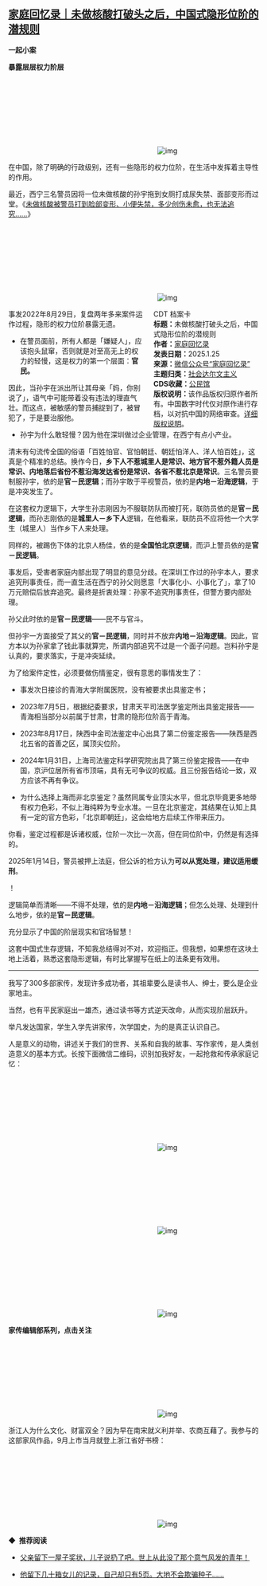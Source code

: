 <!--1737883057000-->
[家庭回忆录｜未做核酸打破头之后，中国式隐形位阶的潜规则](https://chinadigitaltimes.net/chinese/715384.html)
------

<p><strong>一起小案</strong></p><p><strong>暴露层层权力阶层</strong></p><p><img decoding="async" src="data:image/svg+xml,%3Csvg%20xmlns='http://www.w3.org/2000/svg'%20viewBox='0%200%200%200'%3E%3C/svg%3E" alt="img" data-lazy-src="https://chinadigitaltimes.net/chinese/files/2025/01/post-715384-6795fcbdc9811."><noscript><img decoding="async" src="https://chinadigitaltimes.net/chinese/files/2025/01/post-715384-6795fcbdc9811." alt="img"></noscript></p><p>在中国，除了明确的行政级别，还有一些隐形的权力位阶，在生活中发挥着主导性的作用。</p><p>最近，西宁三名警员因将一位未做核酸的孙宇拖到女厕打成尿失禁、面部变形而过堂。《<a href="https://mp.weixin.qq.com/s?__biz=Mzk0NDQ2MDIyMw==&amp;mid=2247486180&amp;idx=1&amp;sn=5727e321c5448a7f0c72b583e78d6bf2&amp;scene=21#wechat_redirect">未做核酸被警员打到脸部变形、小便失禁，多少创伤未愈，也无法追究……</a>》</p><p><img decoding="async" src="data:image/svg+xml,%3Csvg%20xmlns='http://www.w3.org/2000/svg'%20viewBox='0%200%200%200'%3E%3C/svg%3E" alt="img" data-lazy-src="https://chinadigitaltimes.net/chinese/files/2025/01/post-715384-6795fcbdd0f20."><noscript><img decoding="async" src="https://chinadigitaltimes.net/chinese/files/2025/01/post-715384-6795fcbdd0f20." alt="img"></noscript></p><div style="width:42%;float:right;padding-left:20px"><div class="su-spoiler su-spoiler-style-fancy su-spoiler-icon-chevron-circle" data-scroll-offset="0" data-anchor-in-url="no"><div class="su-spoiler-title" tabindex="0" role="button"><span class="su-spoiler-icon"></span>CDT 档案卡</div><div class="su-spoiler-content su-u-clearfix su-u-trim"><strong>标题：</strong>未做核酸打破头之后，中国式隐形位阶的潜规则<br><strong>作者：</strong><a href="https://chinadigitaltimes.net/space/老干体v" target="_blank">家庭回忆录</a><br><strong>发表日期：</strong>2025.1.25<br><strong>来源：</strong><a href="https://archive.ph/?url=https://mp.weixin.qq.com/s/OYUNVic6HbjqsYkb3dG5fg" target="_blank">微信公众号“家庭回忆录”</a><br><strong>主题归类：</strong><a href="https://chinadigitaltimes.net/space/社会达尔文主义" target="_blank">社会达尔文主义</a><br><strong>CDS收藏：</strong><a href="https://chinadigitaltimes.net/space/%E5%85%AC%E6%B0%91%E9%A6%86" target="_blank" rel="noopener">公民馆</a><br><strong>版权说明：</strong>该作品版权归原作者所有。中国数字时代仅对原作进行存档，以对抗中国的网络审查。<a href="https://chinadigitaltimes.net/chinese/copyright">详细版权说明</a>。</div></div></div><p>事发2022年8月29日，复盘两年多来案件运作过程，隐形的权力位阶暴露无遗。</p><ul><li>在警员面前，所有人都是「嫌疑人」，应该抱头鼠窜，否则就是对至高无上的权力的轻慢，这是权力的第一个层面：<strong>官民。</strong></li></ul><p>因此，当孙宇在派出所让其母亲「妈，你别说了」，语气中可能带着没有违法的理直气壮。而这点，被敏感的警员捕捉到了，被冒犯了，于是要治服他。</p><ul><li>孙宇为什么敢轻慢？因为他在深圳做过企业管理，在西宁有点小产业。</li></ul><p>清末有句流传全国的俗语「百姓怕官、官怕朝廷、朝廷怕洋人、洋人怕百姓」，这真是个精准的总结。换作今日，<strong>乡下人不惹城里人是常识、地方官不惹外籍人员是常识、内地落后省份不惹沿海发达省份是常识、各省不惹北京是常识</strong>。三名警员要制服孙宇，依的是<strong>官－民逻辑</strong>；而孙宇敢于平视警员，依的是<strong>内地－沿海逻辑</strong>，于是冲突发生了。</p><p>在这套权力逻辑下，大学生孙志刚因为不服联防队而被打死，联防员依的是<strong>官－民逻辑</strong>，而孙志刚依的是<strong>城里人－乡下人</strong>逻辑，在他看来，联防员不应将他一个大学生（城里人）当作乡下人来处理。</p><p>同样的，被踢伤下体的北京人杨佳，依的是<strong>全国怕北京逻辑</strong>，而沪上警员依的是<strong>官－民逻辑</strong>。</p><p>事发后，受害者家庭内部出现了明显的意见分歧。在深圳工作过的孙宇本人，要求追究刑事责任，而一直生活在西宁的孙父则愿意「大事化小、小事化了」，拿了10万元赔偿后放弃追究。最终是折衷处理：孙家不追究刑事责任，但警方要内部处理。</p><p>孙父此时依的是<strong>官－民逻辑</strong>——民不与官斗。</p><p>但孙宇一方面接受了其父的<strong>官－民逻辑</strong>，同时并不放弃<strong>内地－沿海逻辑</strong>。因此，官方本以为孙家拿了钱此事就算完，所谓内部追究不过是一个面子问题。岂料孙宇是认真的，要求落实，于是冲突延续。</p><p>为了给案件定性，必须要做伤情鉴定，很有意思的事情发生了：</p><ul><li><p>事发次日接诊的青海大学附属医院，没有被要求出具鉴定书；</p></li><li><p>2023年7月5日，根据纪委要求，甘肃天平司法医学鉴定所出具鉴定报告——青海相当部分以前属于甘肃，甘肃的隐形位阶高于青海。</p></li><li><p>2023年8月17日，陕西中金司法鉴定中心出具了第二份鉴定报告——陕西是西北五省的首善之区，属顶尖位阶。</p></li><li><p>2024年1月31日，上海司法鉴定科学研究院出具了第三份鉴定报告——在中国，京沪位居所有省市顶端，具有无可争议的权威。且三份报告结论一致，双方应该不再有争议。</p></li><li><p>为什么选择上海而非北京鉴定？虽然同属专业顶尖水平，但北京毕竟更多地带有权力色彩，不似上海纯粹为专业水准。一旦在北京鉴定，其结果在认知上具有一定的官方色彩，「北京即朝廷」，这会给地方后续工作带来压力。</p></li></ul><p>你看，鉴定过程都是诉诸权威，位阶一次比一次高，但在同位阶中，仍然是有选择的。</p><p>2025年1月14日，警员被押上法庭，但公诉的检方认为<strong>可以从宽处理，建议适用缓刑</strong>。</p><p>！</p><p>逻辑简单而清晰——不得不处理，依的是<strong>内地－沿海逻辑</strong>；但怎么处理、处理到什么地步，依的是<strong>官－民逻辑</strong>。</p><p>充分显示了中国的阶层现实和官场智慧！</p><p>这套中国式生存逻辑，不知我总结得对不对，欢迎指正。但我想，如果想在这块土地上活着，熟悉这套隐形逻辑，有时比掌握写在纸上的法条更有效用。</p><hr><p>我写了300多部家传，发现许多成功者，其祖辈要么是读书人、绅士，要么是企业家地主。</p><p>当然，也有平民家庭出一雄杰，通过读书等方式逆天改命，从而实现阶层跃升。</p><p>举凡发达国家，学生入学先讲家传，次学国史，为的是真正认识自己。</p><p>人是意义的动物，讲述关于我们的世界、关系和自我的故事、写作家传，是人类创造意义的基本方式。长按下面微信二维码，识别加我好友，一起抢救和传承家庭记忆：</p><p><img decoding="async" src="data:image/svg+xml,%3Csvg%20xmlns='http://www.w3.org/2000/svg'%20viewBox='0%200%200%200'%3E%3C/svg%3E" alt="img" data-lazy-src="https://chinadigitaltimes.net/chinese/files/2025/01/post-715384-6795fcbdd94c9."><noscript><img decoding="async" src="https://chinadigitaltimes.net/chinese/files/2025/01/post-715384-6795fcbdd94c9." alt="img"></noscript></p><p><img decoding="async" src="data:image/svg+xml,%3Csvg%20xmlns='http://www.w3.org/2000/svg'%20viewBox='0%200%200%200'%3E%3C/svg%3E" alt="img" data-lazy-src="https://chinadigitaltimes.net/chinese/files/2025/01/post-715384-6795fcbde6cb9."><noscript><img decoding="async" src="https://chinadigitaltimes.net/chinese/files/2025/01/post-715384-6795fcbde6cb9." alt="img"></noscript></p><p><img decoding="async" src="data:image/svg+xml,%3Csvg%20xmlns='http://www.w3.org/2000/svg'%20viewBox='0%200%200%200'%3E%3C/svg%3E" alt="img" data-lazy-src="https://chinadigitaltimes.net/chinese/files/2025/01/post-715384-6795fcbded75f.gif"><noscript><img decoding="async" src="https://chinadigitaltimes.net/chinese/files/2025/01/post-715384-6795fcbded75f.gif" alt="img"></noscript></p><p><strong>家传编辑部系列，点击关注</strong></p><p><img decoding="async" src="data:image/svg+xml,%3Csvg%20xmlns='http://www.w3.org/2000/svg'%20viewBox='0%200%200%200'%3E%3C/svg%3E" alt="img" data-lazy-src="https://chinadigitaltimes.net/chinese/files/2025/01/post-715384-6795fcbded75f.gif"><noscript><img decoding="async" src="https://chinadigitaltimes.net/chinese/files/2025/01/post-715384-6795fcbded75f.gif" alt="img"></noscript></p><p>浙江人为什么文化、财富双全？因为早在南宋就义利并举、农商互藉了。我参与的这部家风作品，9月上市当月就登上浙江省好书榜：</p><p><img decoding="async" src="data:image/svg+xml,%3Csvg%20xmlns='http://www.w3.org/2000/svg'%20viewBox='0%200%200%200'%3E%3C/svg%3E" alt="img" data-lazy-src="https://chinadigitaltimes.net/chinese/files/2025/01/宋人家风传承.png"><noscript><img decoding="async" src="https://chinadigitaltimes.net/chinese/files/2025/01/宋人家风传承.png" alt="img"></noscript></p><p><strong><strong>◆&nbsp;&nbsp;推荐阅读</strong></strong></p><ul><li><p><a href="https://mp.weixin.qq.com/s?__biz=MzkyMjQ1Njg4MA==&amp;mid=2247490984&amp;idx=2&amp;sn=d9a019d8e5f8183444aaf65b0e7f5ad2&amp;scene=21#wechat_redirect">父亲留下一屋子奖状，儿子说扔了吧。世上从此没了那个意气风发的青年！</a></p></li><li><p><a href="http://mp.weixin.qq.com/s?__biz=MzkyMjQ1Njg4MA==&amp;mid=2247485724&amp;idx=1&amp;sn=2c4f96d5ee86bb8158cf81722c356e2b&amp;chksm=c1f54f43f682c6552b049a345562dd397a25eb064bb5dd05893c89dd7b12b44490a37a0236fb&amp;scene=21#wechat_redirect">他留下几十箱女儿的记录，自己却只有5页。大地不会欺骗种子……</a></p></li></ul><div class="addtoany_share_save_container addtoany_content addtoany_content_bottom"><div class="a2a_kit a2a_kit_size_32 addtoany_list" data-a2a-url="https://chinadigitaltimes.net/chinese/715384.html" data-a2a-title="家庭回忆录｜未做核酸打破头之后，中国式隐形位阶的潜规则"><a class="a2a_button_facebook" href="https://www.addtoany.com/add_to/facebook?linkurl=https%3A%2F%2Fchinadigitaltimes.net%2Fchinese%2F715384.html&amp;linkname=%E5%AE%B6%E5%BA%AD%E5%9B%9E%E5%BF%86%E5%BD%95%EF%BD%9C%E6%9C%AA%E5%81%9A%E6%A0%B8%E9%85%B8%E6%89%93%E7%A0%B4%E5%A4%B4%E4%B9%8B%E5%90%8E%EF%BC%8C%E4%B8%AD%E5%9B%BD%E5%BC%8F%E9%9A%90%E5%BD%A2%E4%BD%8D%E9%98%B6%E7%9A%84%E6%BD%9C%E8%A7%84%E5%88%99" title="Facebook" rel="nofollow noopener" target="_blank"></a><a class="a2a_button_twitter" href="https://www.addtoany.com/add_to/twitter?linkurl=https%3A%2F%2Fchinadigitaltimes.net%2Fchinese%2F715384.html&amp;linkname=%E5%AE%B6%E5%BA%AD%E5%9B%9E%E5%BF%86%E5%BD%95%EF%BD%9C%E6%9C%AA%E5%81%9A%E6%A0%B8%E9%85%B8%E6%89%93%E7%A0%B4%E5%A4%B4%E4%B9%8B%E5%90%8E%EF%BC%8C%E4%B8%AD%E5%9B%BD%E5%BC%8F%E9%9A%90%E5%BD%A2%E4%BD%8D%E9%98%B6%E7%9A%84%E6%BD%9C%E8%A7%84%E5%88%99" title="Twitter" rel="nofollow noopener" target="_blank"></a><a class="a2a_button_telegram" href="https://www.addtoany.com/add_to/telegram?linkurl=https%3A%2F%2Fchinadigitaltimes.net%2Fchinese%2F715384.html&amp;linkname=%E5%AE%B6%E5%BA%AD%E5%9B%9E%E5%BF%86%E5%BD%95%EF%BD%9C%E6%9C%AA%E5%81%9A%E6%A0%B8%E9%85%B8%E6%89%93%E7%A0%B4%E5%A4%B4%E4%B9%8B%E5%90%8E%EF%BC%8C%E4%B8%AD%E5%9B%BD%E5%BC%8F%E9%9A%90%E5%BD%A2%E4%BD%8D%E9%98%B6%E7%9A%84%E6%BD%9C%E8%A7%84%E5%88%99" title="Telegram" rel="nofollow noopener" target="_blank"></a><a class="a2a_button_reddit" href="https://www.addtoany.com/add_to/reddit?linkurl=https%3A%2F%2Fchinadigitaltimes.net%2Fchinese%2F715384.html&amp;linkname=%E5%AE%B6%E5%BA%AD%E5%9B%9E%E5%BF%86%E5%BD%95%EF%BD%9C%E6%9C%AA%E5%81%9A%E6%A0%B8%E9%85%B8%E6%89%93%E7%A0%B4%E5%A4%B4%E4%B9%8B%E5%90%8E%EF%BC%8C%E4%B8%AD%E5%9B%BD%E5%BC%8F%E9%9A%90%E5%BD%A2%E4%BD%8D%E9%98%B6%E7%9A%84%E6%BD%9C%E8%A7%84%E5%88%99" title="Reddit" rel="nofollow noopener" target="_blank"></a><a class="a2a_button_whatsapp" href="https://www.addtoany.com/add_to/whatsapp?linkurl=https%3A%2F%2Fchinadigitaltimes.net%2Fchinese%2F715384.html&amp;linkname=%E5%AE%B6%E5%BA%AD%E5%9B%9E%E5%BF%86%E5%BD%95%EF%BD%9C%E6%9C%AA%E5%81%9A%E6%A0%B8%E9%85%B8%E6%89%93%E7%A0%B4%E5%A4%B4%E4%B9%8B%E5%90%8E%EF%BC%8C%E4%B8%AD%E5%9B%BD%E5%BC%8F%E9%9A%90%E5%BD%A2%E4%BD%8D%E9%98%B6%E7%9A%84%E6%BD%9C%E8%A7%84%E5%88%99" title="WhatsApp" rel="nofollow noopener" target="_blank"></a><a class="a2a_button_email" href="https://www.addtoany.com/add_to/email?linkurl=https%3A%2F%2Fchinadigitaltimes.net%2Fchinese%2F715384.html&amp;linkname=%E5%AE%B6%E5%BA%AD%E5%9B%9E%E5%BF%86%E5%BD%95%EF%BD%9C%E6%9C%AA%E5%81%9A%E6%A0%B8%E9%85%B8%E6%89%93%E7%A0%B4%E5%A4%B4%E4%B9%8B%E5%90%8E%EF%BC%8C%E4%B8%AD%E5%9B%BD%E5%BC%8F%E9%9A%90%E5%BD%A2%E4%BD%8D%E9%98%B6%E7%9A%84%E6%BD%9C%E8%A7%84%E5%88%99" title="Email" rel="nofollow noopener" target="_blank"></a><a class="a2a_button_copy_link" href="https://www.addtoany.com/add_to/copy_link?linkurl=https%3A%2F%2Fchinadigitaltimes.net%2Fchinese%2F715384.html&amp;linkname=%E5%AE%B6%E5%BA%AD%E5%9B%9E%E5%BF%86%E5%BD%95%EF%BD%9C%E6%9C%AA%E5%81%9A%E6%A0%B8%E9%85%B8%E6%89%93%E7%A0%B4%E5%A4%B4%E4%B9%8B%E5%90%8E%EF%BC%8C%E4%B8%AD%E5%9B%BD%E5%BC%8F%E9%9A%90%E5%BD%A2%E4%BD%8D%E9%98%B6%E7%9A%84%E6%BD%9C%E8%A7%84%E5%88%99" title="Copy Link" rel="nofollow noopener" target="_blank"></a><a class="a2a_dd addtoany_share_save addtoany_share" href="https://www.addtoany.com/share"></a></div></div>

